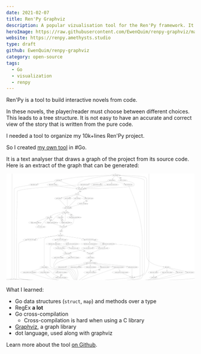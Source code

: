 ```yaml
---
date: 2021-02-07
title: Ren'Py Graphviz
description: A popular vizualisation tool for the Ren'Py framework. It generates a graph of the project from its source code.
heroImage: https://raw.githubusercontent.com/EwenQuim/renpy-graphviz/master/data/example-ingames.png
website: https://renpy.amethysts.studio
type: draft
github: EwenQuim/renpy-graphviz
category: open-source
tags:
  - Go
  - visualization
  - renpy
---
```


Ren'Py is a tool to build interactive novels from code.

In these novels, the player/reader must choose between different choices. This leads to a tree structure. It is not easy to have an accurate and correct view of the story that is written from the pure code.

I needed a tool to organize my 10k+lines Ren'Py project.

So I created [my own tool](https://github.com/EwenQuim/renpy-graphviz) in #Go.

It is a text analyser that draws a graph of the project from its source code. Here is an extract of the graph that can be generated:

![Renpy Graph](https://raw.githubusercontent.com/EwenQuim/renpy-graphviz/master/data/CXVL_extract.png)

What I learned:

- Go data structures (`struct`, `map`) and methods over a type
- RegEx **a lot**
- Go cross-compilation
  - Cross-compilation is hard when using a C library
- [Graphviz](https://graphviz.org/), a graph library
- dot language, used along with graphviz

Learn more about the tool [on Github](https://github.com/EwenQuim/renpy-graphviz).
